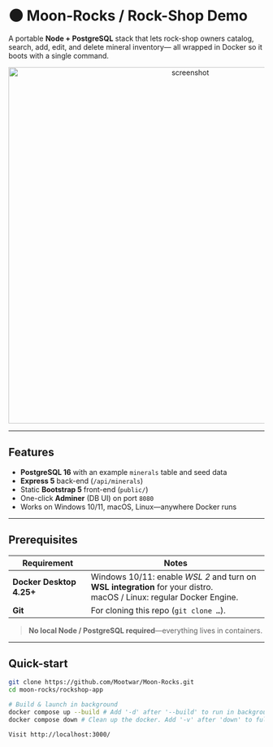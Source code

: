 # 🌑 Moon-Rocks / Rock-Shop Demo

A portable **Node + PostgreSQL** stack that lets rock-shop owners catalog, search, add, edit, and delete mineral inventory— all wrapped in Docker so it boots with a single command.

<p align="center">
  <img alt="screenshot" src="docs/screenshot.png" width="700">
</p>

---

## Features

* **PostgreSQL 16** with an example `minerals` table and seed data  
* **Express 5** back-end (`/api/minerals`)  
* Static **Bootstrap 5** front-end (`public/`)  
* One-click **Adminer** (DB UI) on port `8080`  
* Works on Windows 10/11, macOS, Linux—anywhere Docker runs

---

## Prerequisites

| Requirement | Notes |
|-------------|-------|
| **Docker Desktop 4.25+** | Windows 10/11: enable *WSL 2* and turn on **WSL integration** for your distro.<br>macOS / Linux: regular Docker Engine. |
| **Git** | For cloning this repo (`git clone …`). |

> **No local Node / PostgreSQL required**—everything lives in containers.

---

## Quick-start

```bash
git clone https://github.com/Mootwar/Moon-Rocks.git
cd moon-rocks/rockshop-app

# Build & launch in background
docker compose up --build # Add '-d' after '--build' to run in background. Use 'CTRL + C' to shutdown the docker when running not in the background
docker compose down # Clean up the docker. Add '-v' after 'down' to fully delete the docker volumes so its a clean start, most important for the database

Visit http://localhost:3000/